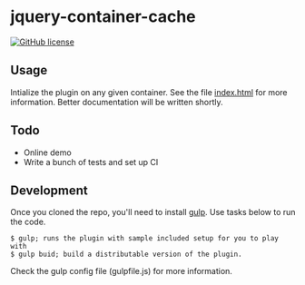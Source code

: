 # jquery-container-cache

[![GitHub license](https://img.shields.io/badge/license-isc-blue.svg)](https://raw.githubusercontent.com/ivanoronee/jquery-container-cache/master/LICENSE)


## Usage
Intialize the plugin on any given container. See the file [index.html](https://raw.githubusercontent.com/ivanoronee/jquery-container-cache/master/index.html) for more information. Better documentation will
be written shortly.

## Todo

* Online demo
* Write a bunch of tests and set up CI

## Development

Once you cloned the repo, you'll need to install [gulp](http://gulpjs.com/). Use tasks below to run the code.

    $ gulp; runs the plugin with sample included setup for you to play with
    $ gulp buid; build a distributable version of the plugin.

Check the gulp config file (gulpfile.js) for more information.
